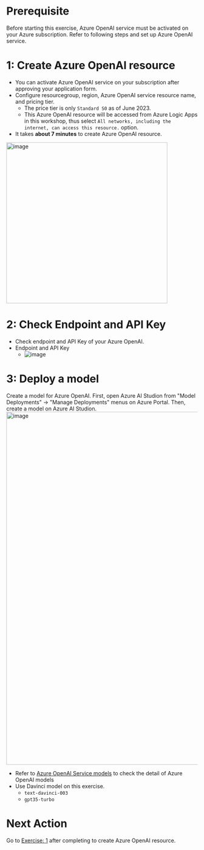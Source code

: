 # Prerequisite
Before starting this exercise, Azure OpenAI service must be activated on your Azure subscription. Refer to following steps and set up Azure OpenAI service.

# 1: Create Azure OpenAI resource
- You can activate Azure OpenAI service on your subscription after approving your application form.
- Configure resourcegroup, region, Azure OpenAI service resource name, and pricing tier.
  - The price tier is only ``Standard S0`` as of June 2023.
  - This Azure OpenAI resource will be accessed from Azure Logic Apps in this workshop, thus select ``All networks, including the internet, can access this resource.`` option.
- It takes **about 7 minutes** to create Azure OpenAI resource. 
<img width="424" alt="image" src="https://github.com/normalian/SentinelAzureOpenAI/img/preconfiguration-01.png">

# 2: Check Endpoint and API Key
- Check endpoint and API Key of your Azure OpenAI. 
- Endpoint and API Key
  - ![image](https://github.com/normalian/SentinelAzureOpenAI/img/preconfiguration-02.png)

# 3: Deploy a model
Create a model for Azure OpenAI. First, open Azure AI Studion from "Model Deployments" -> "Manage Deployments" menus on Azure Portal. Then, create a model on Azure AI Studion.
<img width="930" alt="image" src="https://github.com/normalian/SentinelAzureOpenAI/img/preconfiguration-03.png">

- Refer to [Azure OpenAI Service models](https://learn.microsoft.com/azure/cognitive-services/openai/concepts/models) to check the detail of Azure OpenAI models 
- Use Davinci model on this exercise.
  -   ``text-davinci-003``
  -   ``gpt35-turbo``

# Next Action
Go to [Exercise: 1](https://github.com/normalian/SentinelAzureOpenAI/blob/main/Work1.md) after completing to create Azure OpenAI resource.

